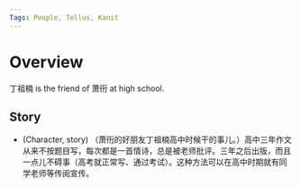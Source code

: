 ```yaml
---
Tags: People, Tellus, Kanit
---
```


# Overview

丁祖楠 is the friend of 萧衎 at high school.

## Story

* (Character, story) （萧衎的好朋友丁祖楠高中时候干的事儿。）高中三年作文从来不按题目写，每次都是一首情诗，总是被老师批评。三年之后出版，而且一点儿不碍事（高考就正常写、通过考试）。这种方法可以在高中时期就有同学老师等传阅宣传。<!--(Source) 出处：Jerry Sun 20191227 Lablando Varadero 早餐-->
